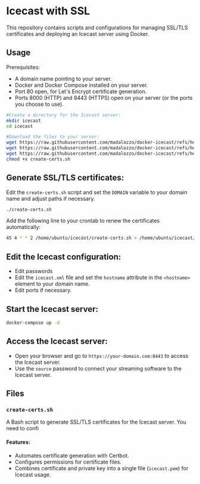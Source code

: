 # Icecast with SSL

This repository contains scripts and configurations for managing SSL/TLS certificates and deploying an Icecast server using Docker.

## Usage
Prerequisites:
- A domain name pointing to your server.
- Docker and Docker Compose installed on your server.
- Port 80 open, for Let's Encrypt certificate generation.
- Ports 8000 (HTTP) and 8443 (HTTPS) open on your server (or the ports you choose to use).


```bash
#Create a directory for the Icecast server:
mkdir icecast
cd icecast

#Download the files to your server:
wget https://raw.githubusercontent.com/madalozzo/docker-icecast/refs/heads/main/create-certs.sh
wget https://raw.githubusercontent.com/madalozzo/docker-icecast/refs/heads/main/docker-compose.yml
wget https://raw.githubusercontent.com/madalozzo/docker-icecast/refs/heads/main/icecast.xml
chmod +x create-certs.sh

```

## Generate SSL/TLS certificates:
Edit the `create-certs.sh` script and set the `DOMAIN` variable to your domain name and adjust paths if necessary.
```bash
./create-certs.sh
```
Add the following line to your crontab to renew the certificates automatically:
```bash
45 4 * * 2 /home/ubuntu/icecast/create-certs.sh > /home/ubuntu/icecast/create-certs.log 2>&1
```

## Edit the Icecast configuration:
 - Edit passwords
 - Edit the `icecast.xml` file and set the `hostname` attribute in the `<hostname>` element to your domain name.
 - Edit ports if necessary.

## Start the Icecast server:
```bash
docker-compose up -d
```

## Access the Icecast server:
- Open your browser and go to `https://your-domain.com:8443` to access the Icecast server.
- Use the `source` password to connect your streaming software to the Icecast server.


## Files

### `create-certs.sh`
A Bash script to generate SSL/TLS certificates for the Icecast server. You need to confi

#### Features:
- Automates certificate generation with Certbot.
- Configures permissions for certificate files.
- Combines certificate and private key into a single file (`icecast.pem`) for Icecast usage.

